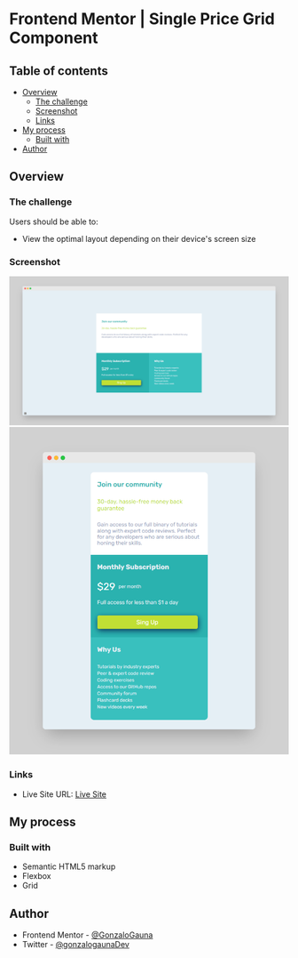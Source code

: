 # Frontend Mentor | Single Price Grid Component
## Table of contents

- [Overview](#overview)
  - [The challenge](#the-challenge)
  - [Screenshot](#screenshot)
  - [Links](#links)
- [My process](#my-process)
  - [Built with](#built-with)
- [Author](#author)

## Overview

### The challenge

Users should be able to:

- View the optimal layout depending on their device's screen size

### Screenshot

![](./images/screely-1.png)
![](./images/screely-2.png)

### Links

- Live Site URL: [Live Site](https://fm-single-price-grid-component-gonzalo-gauna.netlify.app/)

## My process

### Built with

- Semantic HTML5 markup
- Flexbox
- Grid

## Author

- Frontend Mentor - [@GonzaloGauna](https://www.frontendmentor.io/profile/GonzaloGauna)
- Twitter - [@gonzalogaunaDev](https://twitter.com/gonzalogaunaDev)
